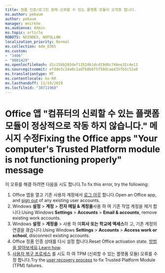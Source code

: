 ```yaml
---
title: 정품 인증/로그인 문제-신뢰할 수 있는 플랫폼 모듈이 오작동 합니다.
ms.author: pebaum
author: pebaum
manager: mnirkhe
ms.audience: Admin
ms.topic: article
ROBOTS: NOINDEX, NOFOLLOW
localization_priority: Normal
ms.collection: Adm_O365
ms.custom:
- "3406"
- "9001429"
ms.openlocfilehash: d1c25bb283def13524b1dcd19d0c746ee32c4e11
ms.sourcegitcommit: efdde3c24a0c1adfb8b6f5f59dcae435fb5c53a8
ms.translationtype: MT
ms.contentlocale: ko-KR
ms.lasthandoff: 11/19/2019
ms.locfileid: "38711968"
---
```

# <a name="fixing-the-office-apps-your-computers-trusted-platform-module-is-not-functioning-properly-message"></a><span data-ttu-id="18440-102">Office 앱 "컴퓨터의 신뢰할 수 있는 플랫폼 모듈이 정상적으로 작동 하지 않습니다." 메시지 수정</span><span class="sxs-lookup"><span data-stu-id="18440-102">Fixing the Office apps "Your computer's Trusted Platform module is not functioning properly" message</span></span>

<span data-ttu-id="18440-103">이 오류를 해결 하려면 다음을 시도 합니다.</span><span class="sxs-lookup"><span data-stu-id="18440-103">To fix this error, try the following:</span></span>

1. <span data-ttu-id="18440-104">Office 앱을 열고 기존 사용자 계정에서 [로그 아웃](https://support.office.com/article/5a20dc11-47e9-4b6f-945d-478cb6d92071) 합니다.</span><span class="sxs-lookup"><span data-stu-id="18440-104">Open an Office app, and [sign out](https://support.office.com/article/5a20dc11-47e9-4b6f-945d-478cb6d92071) of any existing user accounts.</span></span>   
2. <span data-ttu-id="18440-105">Windows **설정** > **계정** > **전자 메일 & 계정을**사용 하 여 기존 작업 계정을 제거 합니다.</span><span class="sxs-lookup"><span data-stu-id="18440-105">Using Windows **Settings** > **Accounts** > **Email & accounts**, remove existing work accounts.</span></span> 
3. <span data-ttu-id="18440-106">Windows **설정** > **계정을** > 사용 하 여**회사 또는 학교에 액세스**하 고, 기존 계정의 연결을 끊습니다.</span><span class="sxs-lookup"><span data-stu-id="18440-106">Using Windows **Settings** > **Accounts** > **Access work or school**, disconnect existing accounts.</span></span> 
4. <span data-ttu-id="18440-107">Office 정품 인증 상태를 다시 설정 합니다.</span><span class="sxs-lookup"><span data-stu-id="18440-107">Reset Office activation state.</span></span> <span data-ttu-id="18440-108">[방법을 알아보세요](https://docs.microsoft.com/office365/troubleshoot/activation/reset-office-365-proplus-activation-state
).</span><span class="sxs-lookup"><span data-stu-id="18440-108">[Learn how](https://docs.microsoft.com/office365/troubleshoot/activation/reset-office-365-proplus-activation-state
).</span></span>
5. <span data-ttu-id="18440-109">[사용자 복구 프로세스](https://docs.microsoft.com/office365/troubleshoot/administration/connection-issue-when-sign-in-office-2016#symptom-2) 를 시도 하 여 TPM (신뢰할 수 있는 플랫폼 모듈) 오류를 수정 합니다.</span><span class="sxs-lookup"><span data-stu-id="18440-109">Try the [user recovery process](https://docs.microsoft.com/office365/troubleshoot/administration/connection-issue-when-sign-in-office-2016#symptom-2) to fix Trusted Platform Module (TPM) failures.</span></span>